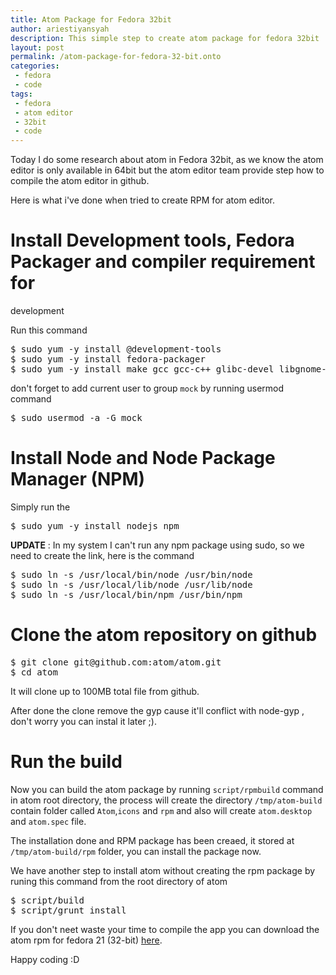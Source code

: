 ```yaml
---
title: Atom Package for Fedora 32bit
author: ariestiyansyah
description: This simple step to create atom package for fedora 32bit
layout: post
permalink: /atom-package-for-fedora-32-bit.onto
categories:
 - fedora
 - code
tags:
 - fedora
 - atom editor
 - 32bit
 - code
---
```


Today I do some research about atom in Fedora 32bit, as we know the atom editor
is only available in 64bit but the atom editor team provide step how to compile
the atom  editor in github.

Here is what i've done when tried to create RPM for atom editor.

# Install Development tools, Fedora Packager and compiler requirement for
development

Run this command
<pre>
$ sudo yum -y install @development-tools
$ sudo yum -y install fedora-packager
$ sudo yum -y install make gcc gcc-c++ glibc-devel libgnome-keyring-devel
</pre>

don't forget to add current user to group `mock` by running usermod command
<pre>
$ sudo usermod -a -G mock <youruser>
</pre>

# Install Node and Node Package Manager (NPM)

Simply run the 
<pre>
$ sudo yum -y install nodejs npm
</pre>

__UPDATE__ :
In my system I can't run any npm package using sudo, so we need to create the
link, here is the command
<pre>
$ sudo ln -s /usr/local/bin/node /usr/bin/node
$ sudo ln -s /usr/local/lib/node /usr/lib/node
$ sudo ln -s /usr/local/bin/npm /usr/bin/npm
</pre>

# Clone the atom  repository on github
<pre>
$ git clone git@github.com:atom/atom.git
$ cd atom
</pre>

It will clone up to 100MB total file from github.

After done the clone remove the gyp cause it'll conflict with node-gyp , don't
worry you can instal it later ;).

# Run the build

Now you can build the atom package by running `script/rpmbuild` command in atom
root directory, the process will create the directory `/tmp/atom-build` contain
folder called `Atom`,`icons` and `rpm` and also will create `atom.desktop` and
`atom.spec` file.

The installation done and RPM package has been creaed, it stored at
`/tmp/atom-build/rpm` folder, you can install the package now.

We have another step to install atom without creating the rpm package by runing this command from the root directory of atom
<pre>
$ script/build
$ script/grunt install
</pre>

If you don't neet waste your time to compile the app you can download the atom
rpm for fedora 21 (32-bit)
[here](https://github.com/ariestiyansyah/atom/raw/master/rpms/atom-0.182.0-0.1.fc21.i686.rpm).

Happy coding :D
